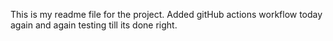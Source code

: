 This is my readme file for the project.
Added gitHub actions workflow today again and again testing till its done right.